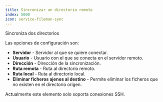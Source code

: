 ```yaml
---
title: Sincronizar un directorio remoto
index: 5000
icon: service-fileman-sync
---
```


Sincroniza dos directorios

Las opciones de configuración son:

- **Servidor** - Servidor al que se quiere conectar.
- **Usuario** - Usuario con el que se conecta en el servidor remoto.
- **Dirección** - Dirección de la sincronización.
- **Ruta remota** - Ruta al directorio remoto.
- **Ruta local** -  Ruta al directorio local.
- **Eliminar ficheros ajenos al destino** - Permite eliminar los ficheros que no existen en el directorio origen.

Actualmente este elemento solo soporta conexiones SSH.